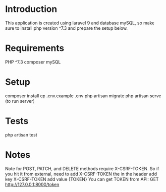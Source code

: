 # Introduction
This application is created using laravel 9 and database mySQL, so make sure to install php version ^7.3 and prepare the setup below.

# Requirements
PHP ^7.3
composer
mySQL

# Setup
composer install
cp .env.example .env
php artisan migrate
php artisan serve (to run server)

# Tests
php artisan test

# Notes
Note for POST, PATCH, and DELETE methods require X-CSRF-TOKEN.
So if you hit it from external, need to add X-CSRF-TOKEN the in the header
add key X-CSRF-TOKEN
add value {TOKEN}
You can get TOKEN from API: 
GET http://127.0.0.1:8000/token